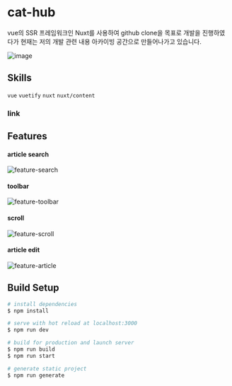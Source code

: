 
# cat-hub

vue의 SSR 프레임워크인 Nuxt를 사용하여 github clone을 목표로 개발을 진행하였다가 현재는 저의 개발 관련 내용 아카이빙 공간으로 만들어나가고 있습니다.

![image](https://user-images.githubusercontent.com/72514247/119289161-01b14880-bc85-11eb-81d6-b400be3b7eba.png)

## Skills

`vue` `vuetify` `nuxt` `nuxt/content`

### link

## Features

#### article search

![feature-search](https://user-images.githubusercontent.com/72514247/119289216-23123480-bc85-11eb-88f3-9386c37f840f.gif)

#### toolbar

![feature-toolbar](https://user-images.githubusercontent.com/72514247/119289250-32917d80-bc85-11eb-87f8-0f9d3881bd86.gif)

#### scroll

![feature-scroll](https://user-images.githubusercontent.com/72514247/119289267-3d4c1280-bc85-11eb-91fb-6f40d144af29.gif)

#### article edit

![feature-article](https://user-images.githubusercontent.com/72514247/119289314-51900f80-bc85-11eb-8b80-3aa2f85f8511.gif)


## Build Setup

```bash
# install dependencies
$ npm install

# serve with hot reload at localhost:3000
$ npm run dev

# build for production and launch server
$ npm run build
$ npm run start

# generate static project
$ npm run generate
```
